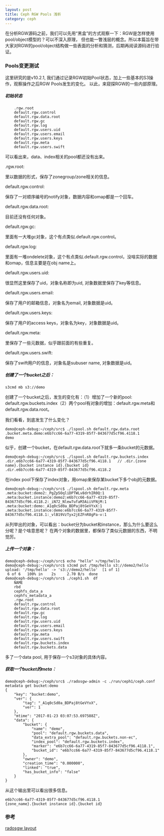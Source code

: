 ```yaml
---
layout: post
title: Ceph RGW Pools 浅析
category: ceph
---
```


在分析RGW源码之前，我们可以先用“黑盒”的方式观察一下：RGW是怎样使用pool/object模型的？可以不深入原理，
但也能一瞥浅层的概念。所以本篇旨在带大家对RGW的pool/object结构做一些表面的分析和猜测，后期再阅读源码进行验证。

### Pools变更测试
这里研究的是v10.2.1, 我们通过记录RGW初始Pool状态，加上一些基本的S3操作，观察操作之后RGW Pools发生的变化。
以此，来窥探RGW的一些内部原理。

##### 初始状态
```
    .rgw.root                   
    default.rgw.control        
    default.rgw.data.root     
    default.rgw.gc           
    default.rgw.log         
    default.rgw.users.uid    
    default.rgw.users.email 
    default.rgw.users.keys 
    default.rgw.meta      
    default.rgw.users.swift
```
可以看出来，data、index相关的pool都还没有出来。

.rgw.root:

里以数据的形式，保存了zonegroup/zone相关的信息。

default.rgw.control:

保存了一对顺序编号的notify对象，数据内容和omap都是一个回车。

default.rgw.data.root:

目前还没有任何对象。

default.rgw.gc:

里面有一大堆gc对象，这个有点类似.default.rgw.control。

default.rgw.log:

里面有一堆ondelete对象，这个有点类似.default.rgw.control，没啥实际的数据和omap，信息主要是在obj name上。

default.rgw.users.uid:

很显然这里保存了uid，对象名称即为uid, 对象数据里保存了key等信息。

default.rgw.users.email:

保存了用户的邮箱信息，对象名为email, 对象数据是uid。

default.rgw.users.keys:

保存了用户的access keys，对象名为key，对象数据是uid。

default.rgw.meta:

里保存了一些元数据，似乎跟前面的有些重复。

default.rgw.users.swift:

保存了swift用户的信息，对象名是subuser name, 对象数据是uid。

##### 创建了一个bucket之后：
```
s3cmd mb s3://demo
```
创建了一个bucket之后，发生的变化有：（1）增加了一个新的pool: default.rgw.buckets.index（2）两个pool有对象的增加：default.rgw.meta和default.rgw.data.root。

我们看看，到底发生了什么变化？
```
demo@ceph-debug:~/ceph/src$ ./lspool.sh default.rgw.data.root
.bucket.meta.demo:e6b7cc66-6a77-4319-85f7-843677d5cf96.4118.1
demo
```
似乎，创建一个bucket，在default.rgw.data.root下就多一条bucket的元数据。
```
demo@ceph-debug:~/ceph/src$ ./lspool.sh default.rgw.buckets.index
.dir.e6b7cc66-6a77-4319-85f7-843677d5cf96.4118.1   // .dir.{zone name}.{bucket instance id}.{bucket id}
.dir.e6b7cc66-6a77-4319-85f7-843677d5cf96.4118.2
```
在index pool下保存了index对象，用omap来保存某bucket下多个obj的元数据。
```
demo@ceph-debug:~/ceph/src$ ./lspool.sh default.rgw.meta
.meta:bucket:demo2:_PgZp5OqliDPTWLv8drhIR0Q:1
.meta:bucket.instance:demo2:e6b7cc66-6a77-4319-85f7-843677d5cf96.4118.2:_iN72_Nlew7ufaM3AiiVFNjM:1
.meta:bucket:demo:_A1q0cSd0a_BDPaj8tGeVYxX:1
.meta:bucket.instance:demo:e6b7cc66-6a77-4319-85f7-843677d5cf96.4118.1:_vlB19VzTyx2jEZFnR8gPa-v:1
```
从列举出的对象，可以看出：bucket分为bucket和instance，那么为什么要这么分呢？是个啥意思呢？
在两个对象的数据里，都保存了类似元数据的东西，不明觉厉。

##### 上传一个对象：
```
demo@ceph-debug:~/ceph/src$ echo "hello" >/tmp/hello
demo@ceph-debug:~/ceph/src$ s3cmd put /tmp/hello s3://demo2/hello
upload: '/tmp/hello' -> 's3://demo2/hello'  [1 of 1]
 6 of 6   100% in    2s     2.70 B/s  done
demo@ceph-debug:~/ceph/src$ ./ceph1.sh  df
    NAME                         
    rbd                           
    cephfs_data_a               
    cephfs_metadata_a          
    .rgw.root                 
    default.rgw.control      
    default.rgw.data.root   
    default.rgw.gc         
    default.rgw.log       
    default.rgw.users.uid  
    default.rgw.users.email
    default.rgw.users.keys 
    default.rgw.meta      
    default.rgw.users.swift
    default.rgw.buckets.index
    default.rgw.buckets.data
```
多了一个data pool, 用于保存一个s3对象的具体内容。

##### 获取一个bucket的meta：
```
demo@ceph-debug:~/ceph/src$ ./radosgw-admin -c ./run/ceph1/ceph.conf  metadata get bucket:demo
{
    "key": "bucket:demo",
    "ver": {
        "tag": "_A1q0cSd0a_BDPaj8tGeVYxX",
        "ver": 1
    },
    "mtime": "2017-01-23 03:07:53.697588Z",
    "data": {
        "bucket": {
            "name": "demo",
            "pool": "default.rgw.buckets.data",
            "data_extra_pool": "default.rgw.buckets.non-ec",
            "index_pool": "default.rgw.buckets.index",
            "marker": "e6b7cc66-6a77-4319-85f7-843677d5cf96.4118.1",
            "bucket_id": "e6b7cc66-6a77-4319-85f7-843677d5cf96.4118.1"
        },
        "owner": "demo",
        "creation_time": "0.000000",
        "linked": "true",
        "has_bucket_info": "false"
    }
}
```
从这个输出里可以看出很多信息。
```
e6b7cc66-6a77-4319-85f7-843677d5cf96.4118.1
{zone_name}.{bucket instance id}.{bucket id}
```

### 参考
[radosgw layout](http://blog.csdn.net/ganggexiongqi/article/details/51452543)
